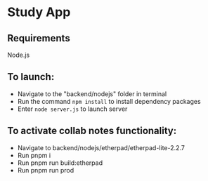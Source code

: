 ﻿# Study App

## Requirements
Node.js

## To launch:
- Navigate to the "backend/nodejs" folder in terminal
- Run the command `npm install` to install dependency packages
- Enter `node server.js` to launch server

## To activate collab notes functionality:
- Navigate to backend/nodejs/etherpad/etherpad-lite-2.2.7
- Run pnpm i
- Run pnpm run build:etherpad
- Run pnpm run prod
